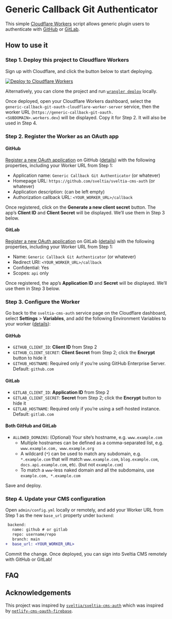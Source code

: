 # Generic Callback Git Authenticator

This simple [Cloudflare Workers](https://workers.cloudflare.com/) script allows generic plugin users to authenticate with [GitHub](https://docs.github.com/en/apps/oauth-apps/building-oauth-apps/authorizing-oauth-apps) or [GitLab](https://docs.gitlab.com/ee/api/oauth2.html#authorization-code-flow).

## How to use it

### Step 1. Deploy this project to Cloudflare Workers

Sign up with Cloudflare, and click the button below to start deploying.

[![Deploy to Cloudflare Workers](https://deploy.workers.cloudflare.com/button)](https://deploy.workers.cloudflare.com/?url=https://github.com/meta-introspector/generic-callback-git-oauth-cloudflare-worker-server)

Alternatively, you can clone the project and run [`wrangler deploy`](https://developers.cloudflare.com/workers/wrangler/commands/#deploy) locally.

Once deployed, open your Cloudflare Workers dashboard, select the `generic-callback-git-oauth-cloudflare-worker-server` service, then the worker URL (`https://generic-callback-git-oauth.<SUBDOMAIN>.workers.dev`) will be displayed. Copy it for Step 2. It will also be used in Step 4.

### Step 2. Register the Worker as an OAuth app

#### GitHub

[Register a new OAuth application](https://github.com/settings/applications/new) on GitHub ([details](https://docs.github.com/en/apps/oauth-apps/building-oauth-apps/creating-an-oauth-app)) with the following properties, including your Worker URL from Step 1:

- Application name: `Generic Callback Git Authenticator` (or whatever)
- Homepage URL: `https://github.com/sveltia/sveltia-cms-auth` (or whatever)
- Application description: (can be left empty)
- Authorization callback URL: `<YOUR_WORKER_URL>/callback`

Once registered, click on the **Generate a new client secret** button. The app’s **Client ID** and **Client Secret** will be displayed. We’ll use them in Step 3 below.

#### GitLab

[Register a new OAuth application](https://gitlab.com/-/user_settings/applications) on GitLab ([details](https://docs.gitlab.com/ee/integration/oauth_provider.html#create-a-user-owned-application)) with the following properties, including your Worker URL from Step 1:

- Name: `Generic Callback Git Authenticator` (or whatever)
- Redirect URI: `<YOUR_WORKER_URL>/callback`
- Confidential: Yes
- Scopes: `api` only

Once registered, the app’s **Application ID** and **Secret** will be displayed. We’ll use them in Step 3 below.

### Step 3. Configure the Worker

Go back to the `sveltia-cms-auth` service page on the Cloudflare dashboard, select **Settings** > **Variables**, and add the following Environment Variables to your worker ([details](https://developers.cloudflare.com/workers/platform/environment-variables/#environment-variables-via-the-dashboard)):

#### GitHub

- `GITHUB_CLIENT_ID`: **Client ID** from Step 2
- `GITHUB_CLIENT_SECRET`: **Client Secret** from Step 2; click the **Encrypt** button to hide it
- `GITHUB_HOSTNAME`: Required only if you’re using GitHub Enterprise Server. Default: `github.com`

#### GitLab

- `GITLAB_CLIENT_ID`: **Application ID** from Step 2
- `GITLAB_CLIENT_SECRET`: **Secret** from Step 2; click the **Encrypt** button to hide it
- `GITLAB_HOSTNAME`: Required only if you’re using a self-hosted instance. Default: `gitlab.com`

#### Both GitHub and GitLab

- `ALLOWED_DOMAINS`: (Optional) Your site’s hostname, e.g. `www.example.com`
  - Multiple hostnames can be defined as a comma-separated list, e.g. `www.example.com, www.example.org`
  - A wildcard (`*`) can be used to match any subdomain, e.g. `*.example.com` that will match `www.example.com`, `blog.example.com`, `docs.api.example.com`, etc. (but not `example.com`)
  - To match a `www`-less naked domain and all the subdomains, use `example.com, *.example.com`

Save and deploy.

### Step 4. Update your CMS configuration

Open `admin/config.yml` locally or remotely, and add your Worker URL from Step 1 as the new `base_url` property under `backend`:

```diff
 backend:
   name: github # or gitlab
   repo: username/repo
   branch: main
+  base_url: <YOUR_WORKER_URL>
```

Commit the change. Once deployed, you can sign into Sveltia CMS remotely with GitHub or GitLab!

## FAQ


## Acknowledgements

This project was inspired by [`sveltia/sveltia-cms-auth`](https://github.com/sveltia/sveltia-cms-auth)
which was inspired by [`netlify-cms-oauth-firebase`](https://github.com/Herohtar/netlify-cms-oauth-firebase).
